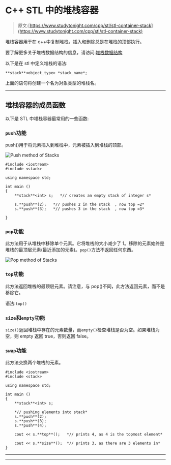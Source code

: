 # C++ STL 中的堆栈容器

> 原文:[https://www.studytonight.com/cpp/stl/stl-container-stack](https://www.studytonight.com/cpp/stl/stl-container-stack)

堆栈容器用于在 c++中复制堆栈，插入和删除总是在堆栈的顶部执行。

要了解更多关于堆栈数据结构的信息，请访问:[堆栈数据结构](/data-structures/stack-data-structure)

以下是在 stl 中定义堆栈的语法:

```
**stack**<object_type> *stack_name*; 
```

上面的语句将创建一个名为对象类型的堆栈名。

* * *

## 堆栈容器的成员函数

以下是 STL 中堆栈容器最常用的一些函数:

### `push`功能

push()用于将元素插入到堆栈中，元素被插入到堆栈的顶部。

![Push method of Stacks](../Images/b842e4a64d8fc338211b8edac5c7061a.png)

```
#include <iostream>      
#include <stack>

using namespace std;   

int main ()
{
    **stack**<int> s;   *// creates an empty stack of integer s* 

    s.**push**(2);   *// pushes 2 in the stack  , now top =2*
    s.**push**(3);   *// pushes 3 in the stack  , now top =3*

}
```

### `pop`功能

此方法用于从堆栈中移除单个元素。它将堆栈的大小减少了 1。移除的元素始终是堆栈的最顶层元素(最近添加的元素)。`pop()`方法不返回任何东西。

![Pop method of Stacks](../Images/1e2ee115b5c92cb4b0c961d224cda0bd.png)

### `top`功能

此方法返回堆栈的最顶层元素。请注意，与 pop()不同，此方法返回元素，而不是移除它。

语法:`top()`

### `size`和`empty`功能

`size()`返回堆栈中存在的元素数量，而`empty()`检查堆栈是否为空。如果堆栈为空，则 empty 返回 true，否则返回 false。

### `swap`功能

此方法交换两个堆栈的元素。

```
#include <iostream>      
#include <stack>

using namespace std;  

int main ()
{
    **stack**<int> s; 

    *// pushing elements into stack*
    s.**push**(2);   
    s.**push**(3);   
    s.**push**(4);   

    cout << s.**top**();   *// prints 4, as 4 is the topmost element* 

    cout << s.**size**();  *// prints 3, as there are 3 elements in* 
} 
```

* * *

* * *